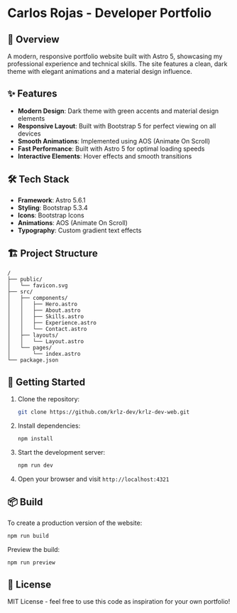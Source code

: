 # Carlos Rojas - Developer Portfolio

## 🚀 Overview

A modern, responsive portfolio website built with Astro 5, showcasing my professional experience and technical skills. The site features a clean, dark theme with elegant animations and a material design influence.

## ✨ Features

- **Modern Design**: Dark theme with green accents and material design elements
- **Responsive Layout**: Built with Bootstrap 5 for perfect viewing on all devices
- **Smooth Animations**: Implemented using AOS (Animate On Scroll)
- **Fast Performance**: Built with Astro 5 for optimal loading speeds
- **Interactive Elements**: Hover effects and smooth transitions

## 🛠️ Tech Stack

- **Framework**: Astro 5.6.1
- **Styling**: Bootstrap 5.3.4
- **Icons**: Bootstrap Icons
- **Animations**: AOS (Animate On Scroll)
- **Typography**: Custom gradient text effects

## 🏗️ Project Structure

```text
/
├── public/
│   └── favicon.svg
├── src/
│   ├── components/
│   │   ├── Hero.astro
│   │   ├── About.astro
│   │   ├── Skills.astro
│   │   ├── Experience.astro
│   │   └── Contact.astro
│   ├── layouts/
│   │   └── Layout.astro
│   └── pages/
│       └── index.astro
└── package.json
```

## 🚀 Getting Started

1. Clone the repository:
   ```bash
   git clone https://github.com/krlz-dev/krlz-dev-web.git
   ```

2. Install dependencies:
   ```bash
   npm install
   ```

3. Start the development server:
   ```bash
   npm run dev
   ```

4. Open your browser and visit `http://localhost:4321`

## 📦 Build

To create a production version of the website:

```bash
npm run build
```

Preview the build:
```bash
npm run preview
```

## 📝 License

MIT License - feel free to use this code as inspiration for your own portfolio!

